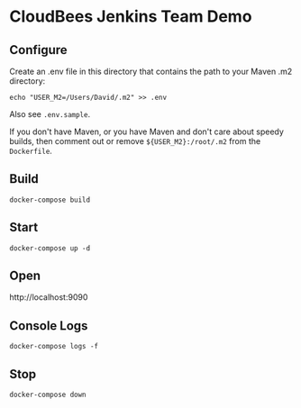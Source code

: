 # CloudBees Jenkins Team Demo

## Configure
Create an .env file in this directory that contains the path to your Maven .m2 directory:

    echo "USER_M2=/Users/David/.m2" >> .env

Also see ``.env.sample``.

If you don't have Maven, or you have Maven and don't care about speedy builds, then comment out or remove ``${USER_M2}:/root/.m2`` from the ``Dockerfile``.

## Build
    docker-compose build

## Start
    docker-compose up -d

## Open
http://localhost:9090

## Console Logs
    docker-compose logs -f

## Stop
    docker-compose down
